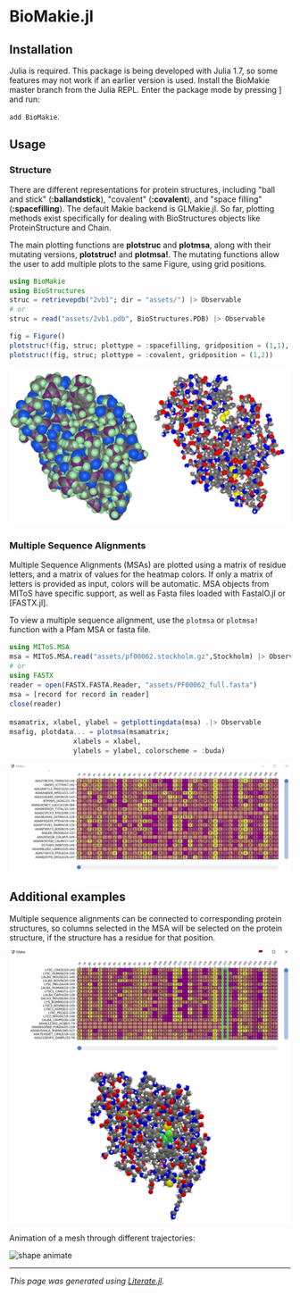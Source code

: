 # BioMakie.jl

## Installation

Julia is required. This package is being developed with Julia 1.7, so some features may not work
if an earlier version is used. Install the BioMakie master branch from the Julia REPL. Enter the
package mode by pressing ] and run:

`add BioMakie`.

## Usage

### Structure

There are different representations for protein structures, including "ball and stick"
(**:ballandstick**), "covalent" (**:covalent**), and "space filling" (**:spacefilling**). The
default Makie backend is GLMakie.jl. So far, plotting methods exist specifically for dealing with
BioStructures objects like ProteinStructure and Chain.

The main plotting functions are **plotstruc** and **plotmsa**, along with their mutating
versions, **plotstruc!** and **plotmsa!**. The mutating functions allow the user to add multiple
plots to the same Figure, using grid positions.

````julia
using BioMakie
using BioStructures
struc = retrievepdb("2vb1"; dir = "assets/") |> Observable
# or
struc = read("assets/2vb1.pdb", BioStructures.PDB) |> Observable
````

````julia
fig = Figure()
plotstruc!(fig, struc; plottype = :spacefilling, gridposition = (1,1), atomcolors = aquacolors)
plotstruc!(fig, struc; plottype = :covalent, gridposition = (1,2))
````

![strucs](assets/vdwcov.png)

### Multiple Sequence Alignments

Multiple Sequence Alignments (MSAs) are plotted using a matrix of residue letters, and a
matrix of values for the heatmap colors. If only a matrix of letters is provided as input,
colors will be automatic. MSA objects from MIToS have specific support, as well as Fasta files
loaded with FastaIO.jl or [FASTX.jl].

To view a multiple sequence alignment, use the `plotmsa` or `plotmsa!` function with a Pfam MSA or fasta file.

````julia
using MIToS.MSA
msa = MIToS.MSA.read("assets/pf00062.stockholm.gz",Stockholm) |> Observable
# or
using FASTX
reader = open(FASTX.FASTA.Reader, "assets/PF00062_full.fasta")
msa = [record for record in reader]
close(reader)

msamatrix, xlabel, ylabel = getplottingdata(msa) .|> Observable
msafig, plotdata... = plotmsa(msamatrix;
				xlabels = xlabel,
				ylabels = ylabel, colorscheme = :buda)
````

![MSA](assets/msa.png)

## Additional examples

Multiple sequence alignments can be connected to corresponding protein structures, so columns
selected in the MSA will be selected on the protein structure, if the structure has a residue
for that position.

![MSA-struc connect](assets/selectres.png)

Animation of a mesh through different trajectories:

![shape animate](assets/shapeanimation.gif)

---

*This page was generated using [Literate.jl](https://github.com/fredrikekre/Literate.jl).*

